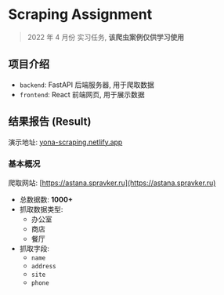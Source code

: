 # Scraping Assignment

> 2022 年 4 月份 实习任务, **该爬虫案例仅供学习使用**

## 项目介绍

- `backend`: FastAPI 后端服务器, 用于爬取数据
- `frontend`: React 前端网页, 用于展示数据

## 结果报告 (Result)

演示地址: [yona-scraping.netlify.app](yona-scraping.netlify.app)

### 基本概况

爬取网站: [https://astana.spravker.ru](https://astana.spravker.ru)

- 总数据数: **1000+**
- 抓取数据类型:
  - 办公室
  - 商店
  - 餐厅
- 抓取字段:
  - `name`
  - `address`
  - `site`
  - `phone`
